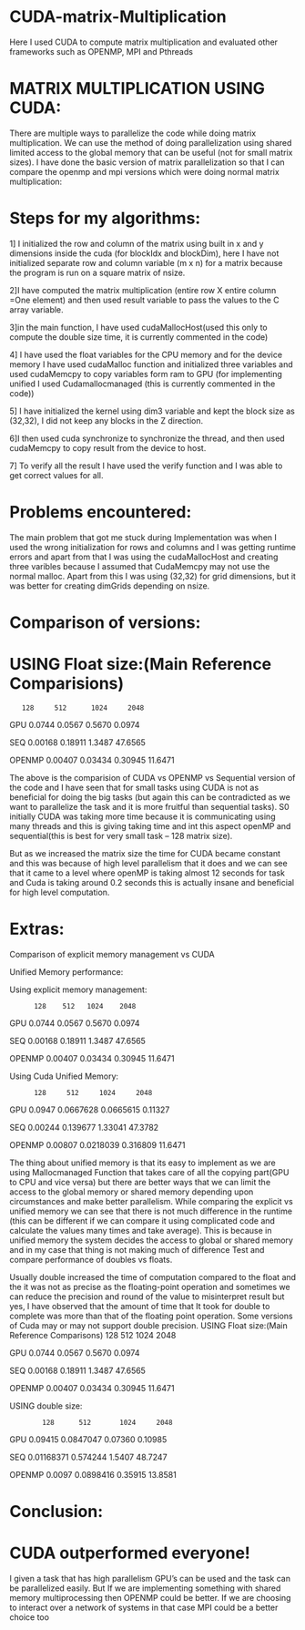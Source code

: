 # CUDA-matrix-Multiplication
Here I used CUDA to compute matrix multiplication and evaluated other frameworks such as OPENMP, MPI and Pthreads






# MATRIX MULTIPLICATION USING CUDA:

There are multiple ways to parallelize the code while doing matrix multiplication. We can 
use the method of doing parallelization using shared limited access to the global memory 
that can be useful (not for small matrix sizes). I have done the basic version of matrix 
parallelization so that I can compare the openmp and mpi versions which were doing 
normal matrix multiplication:

# Steps for my algorithms:

1] I initialized the row and column of the matrix using built in x and y dimensions inside the 
cuda (for blockIdx and blockDim), here I have not initialized separate row and column
variable (m x n) for a matrix because the program is run on a square matrix of nsize.

2]I have computed the matrix multiplication (entire row X entire column =One element) and 
then used result variable to pass the values to the C array variable.

3]in the main function, I have used cudaMallocHost(used this only to compute the double 
size time, it is currently commented in the code)

4] I have used the float variables for the CPU memory and for the device memory I have 
used cudaMalloc function and initialized three variables and used cudaMemcpy to copy 
variables form ram to GPU (for implementing unified I used Cudamallocmanaged (this is 
currently commented in the code))

5] I have initialized the kernel using dim3 variable and kept the block size as (32,32), I did 
not keep any blocks in the Z direction.

6]I then used cuda synchronize to synchronize the thread, and then used cudaMemcpy to 
copy result from the device to host.

7] To verify all the result I have used the verify function and I was able to get correct values 
for all.

# Problems encountered:

The main problem that got me stuck during Implementation was when I used the wrong 
initialization for rows and columns and I was getting runtime errors and apart from that I 
was using the cudaMallocHost and creating three varibles because I assumed that 
CudaMemcpy may not use the normal malloc. Apart from this I was using (32,32) for grid 
dimensions, but it was better for creating dimGrids depending on nsize.
# Comparison of versions:

# USING Float size:(Main Reference Comparisions)
       128     512      1024     2048

GPU   0.0744   0.0567   0.5670  0.0974

SEQ   0.00168 0.18911 1.3487 47.6565

OPENMP 0.00407 0.03434 0.30945 11.6471



The above is the comparision of CUDA vs OPENMP vs Sequential version of the code and I 
have seen that for small tasks using CUDA is not as beneficial for doing the big tasks (but 
again this can be contradicted as we want to parallelize the task and it is more fruitful than
sequential tasks). S0 initially CUDA was taking more time because it is communicating using 
many threads and this is giving taking time and int this aspect openMP and sequential(this is 
best for very small task – 128 matrix size). 

But as we increased the matrix size the time for CUDA became constant and this was 
because of high level parallelism that it does and we can see that it came to a level where 
openMP is taking almost 12 seconds for task and Cuda is taking around 0.2 seconds this is 
actually insane and beneficial for high level computation. 

# Extras:

Comparison of explicit memory management vs CUDA 

Unified Memory performance:

Using explicit memory management:

          128    512   1024    2048

GPU     0.0744 0.0567 0.5670 0.0974

SEQ     0.00168 0.18911 1.3487 47.6565

OPENMP  0.00407 0.03434 0.30945 11.6471



Using Cuda Unified Memory:

          128     512     1024     2048

GPU    0.0947 0.0667628 0.0665615 0.11327

SEQ    0.00244 0.139677 1.33041 47.3782

OPENMP 0.00807 0.0218039 0.316809 11.6471

The thing about unified memory is that its easy to implement as we are using 
Mallocmanaged Function that takes care of all the copying part(GPU to CPU and vice versa)
but there are better ways that we can limit the access to the global memory or shared 
memory depending upon circumstances and make better parallelism. While comparing the 
explicit vs unified memory we can see that there is not much difference in the runtime (this 
can be different if we can compare it using complicated code and calculate the values many 
times and take average). This is because in unified memory the system decides the access to 
global or shared memory and in my case that thing is not making much of difference
Test and compare performance of doubles vs floats.

Usually double increased the time of computation compared to the float and the it was not 
as precise as the floating-point operation and sometimes we can reduce the precision and 
round of the value to misinterpret result but yes, I have observed that the amount of time 
that It took for double to complete was more than that of the floating point operation.
Some versions of Cuda may or may not support double precision.
USING Float size:(Main Reference Comparisons)
        128     512      1024    2048
        
GPU   0.0744   0.0567  0.5670  0.0974

SEQ   0.00168  0.18911 1.3487 47.6565

OPENMP 0.00407 0.03434 0.30945 11.6471

USING double size:

            128      512       1024     2048
      
GPU      0.09415   0.0847047  0.07360  0.10985

SEQ     0.01168371 0.574244 1.5407   48.7247

OPENMP  0.0097   0.0898416  0.35915  13.8581

# Conclusion:

# CUDA outperformed everyone!

I given a task that has high parallelism GPU’s can be used and the task can be parallelized 
easily. But If we are implementing something with shared memory multiprocessing then 
OPENMP could be better. If we are choosing to interact over a network of systems in that
case MPI could be a better choice too














